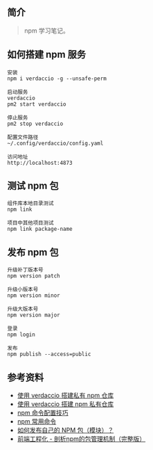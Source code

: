## 简介

> npm 学习笔记。

## 如何搭建 npm 服务

```text
安装
npm i verdaccio -g --unsafe-perm

启动服务
verdaccio
pm2 start verdaccio

停止服务
pm2 stop verdaccio

配置文件路径
~/.config/verdaccio/config.yaml

访问地址
http://localhost:4873
```

## 测试 npm 包

```text
组件库本地目录测试
npm link 

项目中其他项目测试
npm link package-name
```

## 发布 npm 包

```text
升级补丁版本号
npm version patch

升级小版本号
npm version minor

升级大版本号
npm version major

登录
npm login

发布
npm publish --access=public
```

## 参考资料

- [使用 verdaccio 搭建私有 npm 仓库](https://fe.rualc.com/note/npm-verdaccio.html#npm-install)
- [使用 verdaccio 搭建 npm 私有仓库](https://juejin.cn/post/6844903776533364749)
- [npm 命令配置技巧](https://www.jianshu.com/p/0f8ba68a04ec)
- [npm 常用命令](https://www.jianshu.com/p/087d839e1d0c)
- [如何发布自己的 NPM 包（模块）？](https://juejin.cn/post/6844903673684836365)
- [前端工程化 - 剖析npm的包管理机制（完整版）](https://mp.weixin.qq.com/s/wZUQA5_Jj4spyb87gdhe2g)
